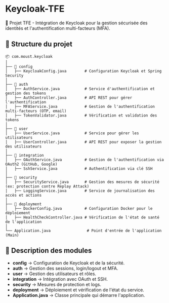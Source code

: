 # Keycloak-TFE

🔐 Projet TFE - Intégration de Keycloak pour la gestion sécurisée des identités et l'authentification multi-facteurs (MFA).

## 📂 Structure du projet

```
📦 com.moust.keycloak
│
├── 📂 config
│   ├── KeycloakConfig.java        # Configuration Keycloak et Spring Security
│
├── 📂 auth
│   ├── AuthService.java           # Service d'authentification et gestion des tokens
│   ├── AuthController.java        # API REST pour gérer l'authentification
│   ├── MFAService.java            # Gestion de l'authentification multi-facteurs (OTP, email)
│   ├── TokenValidator.java        # Vérification et validation des tokens
│
├── 📂 user
│   ├── UserService.java           # Service pour gérer les utilisateurs
│   ├── UserController.java        # API REST pour exposer la gestion des utilisateurs
│
├── 📂 integration
│   ├── OAuthService.java          # Gestion de l'authentification via OAuth2 (GitHub, Google)
│   ├── SshService.java            # Authentification via clé SSH
│
├── 📂 security
│   ├── SecurityService.java       # Gestion des mesures de sécurité (ex: protection contre Replay Attack)
│   ├── LoggingService.java        # Service de journalisation des accès et actions
│
├── 📂 deployment
│   ├── DockerConfig.java          # Configuration Docker pour le déploiement
│   ├── HealthCheckController.java # Vérification de l'état de santé de l'application
│
└── Application.java                # Point d'entrée de l'application (Main)
```

## 📌 Description des modules
- **config** → Configuration de Keycloak et de la sécurité.
- **auth** → Gestion des sessions, login/logout et MFA.
- **user** → Gestion des utilisateurs et rôles.
- **integration** → Intégration avec OAuth et SSH.
- **security** → Mesures de protection et logs.
- **deployment** → Déploiement et vérification de l'état du service.
- **Application.java** → Classe principale qui démarre l'application.

